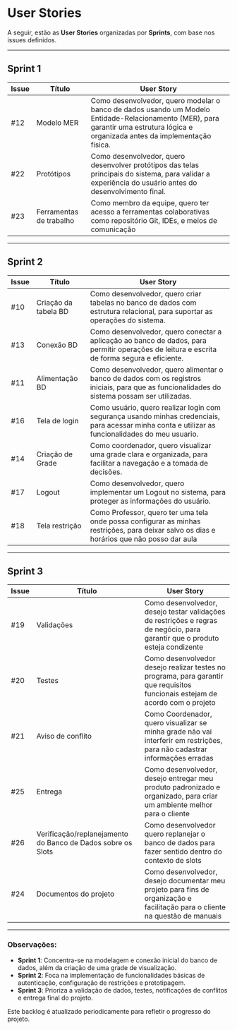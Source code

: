 # User Stories
 
A seguir, estão as **User Stories** organizadas por **Sprints**, com base nos issues definidos.
 
---
 
##  Sprint 1
 
| Issue | Título | User Story |
|-------|--------|------------|
| #12   | Modelo MER | Como desenvolvedor, quero modelar o banco de dados usando um Modelo Entidade-Relacionamento (MER), para garantir uma estrutura lógica e organizada antes da implementação física. |
| #22   | Protótipos | Como desenvolvedor, quero desenvolver protótipos das telas principais do sistema, para validar a experiência do usuário antes do desenvolvimento final. |
| #23   | Ferramentas de trabalho | Como membro da equipe, quero ter acesso a ferramentas colaborativas como repositório Git, IDEs, e meios de comunicação |
 
---
 
##  Sprint 2
 
| Issue | Título | User Story |
|-------|--------|------------|
| #10   | Criação da tabela BD | Como desenvolvedor, quero criar tabelas no banco de dados com estrutura relacional, para suportar as operações do sistema. |
| #13   | Conexão BD | Como desenvolvedor, quero conectar a aplicação ao banco de dados, para permitir operações de leitura e escrita de forma segura e eficiente. |
| #11   | Alimentação BD | Como desenvolvedor, quero alimentar o banco de dados com os registros iniciais, para que as funcionalidades do sistema possam ser utilizadas. |
| #16   | Tela de login | Como usuário, quero realizar login com segurança usando minhas credenciais, para acessar minha conta e utilizar as funcionalidades do meu usuario. |
| #14   | Criação de Grade | Como coordenador, quero visualizar uma grade clara e organizada, para facilitar a navegação e a tomada de decisões. |
| #17   | Logout | Como desenvolvedor, quero implementar um Logout no sistema, para proteger as informações do usuário. |
| #18   | Tela restrição | Como Professor, quero ter uma tela onde possa configurar as minhas restrições, para deixar salvo os dias e horários que não posso dar aula |
 
---
 
##  Sprint 3
 
| Issue | Título | User Story |
|-------|--------|------------|
| #19   | Validações | Como desenvolvedor, desejo testar validações de restrições e regras de negócio, para garantir que o produto esteja condizente |
| #20   | Testes | Como desenvolvedor desejo realizar testes no programa, para garantir que requisitos funcionais estejam de acordo com o projeto |
| #21   | Aviso de conflito | Como Coordenador, quero visualizar se minha grade não vai interferir em restrições, para não cadastrar informações erradas |
| #25   | Entrega | Como desenvolvedor, desejo entregar meu produto padronizado e organizado, para criar um ambiente melhor para o cliente |
| #26   | Verificação/replanejamento do Banco de Dados sobre os Slots | Como desenvolvedor quero replanejar o banco de dados para fazer sentido dentro do contexto de slots |
| #24   | Documentos do projeto | Como desenvolvedor, desejo documentar meu projeto para fins de organização e facilitação para o cliente na questão de manuais |
 
---
 
### Observações:
- **Sprint 1**: Concentra-se na modelagem e conexão inicial do banco de dados, além da criação de uma grade de visualização.
- **Sprint 2**: Foca na implementação de funcionalidades básicas de autenticação, configuração de restrições e prototipagem.
- **Sprint 3**: Prioriza a validação de dados, testes, notificações de conflitos e entrega final do projeto.
 
Este backlog é atualizado periodicamente para refletir o progresso do projeto.
